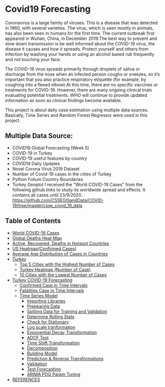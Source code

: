 # Covid19 Forecasting
Coronavirus is a large family of viruses. This is a disease that was detected in 1960, with several varieties. The virus, which is seen mostly in animals, has also been seen in humans for the first time. The current outbreak first appeared in Wuhan, China, in December 2019.The best way to prevent and slow down transmission is be well informed about the COVID-19 virus, the disease it causes and how it spreads. Protect yourself and others from infection by washing your hands or using an alcohol based rub frequently and not touching your face.

The COVID-19 virus spreads primarily through droplets of saliva or discharge from the nose when an infected person coughs or sneezes, so it’s important that you also practice respiratory etiquette (for example, by coughing into a flexed elbow).At this time, there are no specific vaccines or treatments for COVID-19. However, there are many ongoing clinical trials evaluating potential treatments. WHO will continue to provide updated information as soon as clinical findings become available.

This project is about daily case estimation using multiple data sources. Basically, Time Series and Random Forest Regressor were used in this project.

## Multiple Data Source:
- COVID19 Global Forecasting (Week 5)
- COVID-19 in Turkey
- COVID-19 useful features by country
- COVID19 Daily Updates
- Novel Corona Virus 2019 Dataset
- Number of Covid-19 cases in the cities of Turkey
- Python Folium Country Boundaries
- Turkey Geoplot
I received the "World COVID-19 Cases" from the following github links to study its worldwide spread and effects. It contains all cases until 23/9/2020. https://github.com/CSSEGISandData/COVID-19/tree/master/csse_covid_19_data

## Table of Contents

* [World COVID-19 Cases](#section-one)
* [Global Deaths Heat Map](#global-deaths-heatmap.py)
* [Active, Recovered, Deaths in Hotspot Countries](#section-three)
* [US Heatmap(Confirmed Cases)](#section-four)
* [Average Age Distribution of Cases in Countries](#section-four-1)
* [Turkey](#section-five)
    * [Top 5 Cities with the Highest Number of Cases](#section-five-one)
    * [Turkey Heatmap (Number of Case)](#section-five-two)
    * [10 Cities with the Lowest Number of Cases](#section-five-three)
* [Turkey COVID-19 Forecasting](#section-six)
     * [Confirmed Case in Time Intervals](#section-six-one)
     * [Fatalities Case in Time Intervals](#section-six-two)
     * [Time Series Model](#section-six-four)
         * [Importing Libraries](#section-six-four-1)
         * [Prepearing Data](#section-six-four-2)
         * [Spliting Data for Training and Validation](#section-six-four-3)
         * [Determine Rolling Stats](#section-six-four-4)
         * [Check for Stationary](#section-six-four-5)
         * [Log scale tranformation](#section-six-four-6)
         * [Exponential Decay Transformation](#section-six-four-7)
         * [ADCF Test](#section-six-four-8)
         * [Time Shift Transformation](#section-six-four-9)
         * [Decomposition](#section-six-four-10)
         * [Building Model](#section-six-four-11)
         * [Prediction & Reverse Transformations](#section-six-four-12)
         * [Validation](#section-six-four-13)
         * [Test Forecasting](#section-six-four-14)
         * [ARIMA PDQ Param Tuning](#section-six-four-15) 
* [REFERENCES](#section-five)
